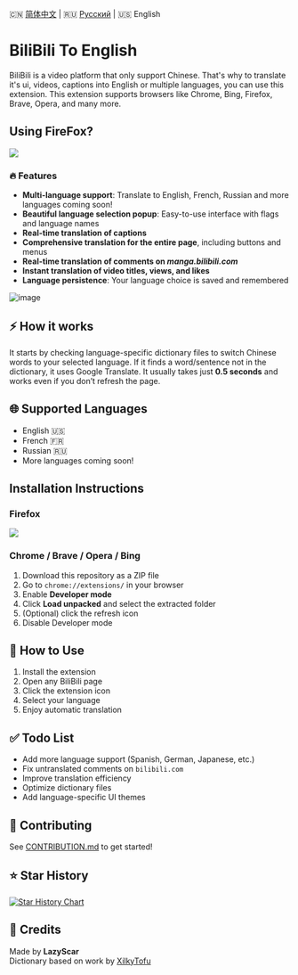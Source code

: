 <p align="left">
🇨🇳 <a href="./README.zh-CN.md">简体中文</a> | 🇷🇺 <a href="./README.ru.md">Русский</a> | 🇺🇸 English
</p>

# BiliBili To English

BiliBili is a video platform that only support Chinese. That's why to translate it's ui, videos, captions into English or multiple languages, you can use this extension. This extension supports browsers like Chrome, Bing, Firefox, Brave, Opera, and many more. 

## Using FireFox?

<p align="left">
  <a href="https://addons.mozilla.org/en-US/firefox/addon/bilibili-to-english/"><img src="https://github.com/material-extensions/material-icons-browser-extension/raw/main/assets/firefox-addons.png"></a>
</p>

### 🔥 Features

- **Multi-language support**: Translate to English, French, Russian and more languages coming soon!
- **Beautiful language selection popup**: Easy-to-use interface with flags and language names
- **Real-time translation of captions**
- **Comprehensive translation for the entire page**, including buttons and menus
- **Real-time translation of comments on _manga.bilibili.com_**
- **Instant translation of video titles, views, and likes**
- **Language persistence**: Your language choice is saved and remembered

![image](https://github.com/user-attachments/assets/4c1f9051-a5b1-4e5e-ba06-933dc95b85fa)

## ⚡ How it works

It starts by checking language-specific dictionary files to switch Chinese words to your selected language. If it finds a word/sentence not in the dictionary, it uses Google Translate. It usually takes just **0.5 seconds** and works even if you don’t refresh the page.

## 🌐 Supported Languages

- English 🇺🇸
- French 🇫🇷
- Russian 🇷🇺
- More languages coming soon!

## Installation Instructions

### Firefox

<p align="left">
  <a href="https://addons.mozilla.org/en-US/firefox/addon/bilibili-to-english/"><img src="https://github.com/material-extensions/material-icons-browser-extension/raw/main/assets/firefox-addons.png"></a>
</p>

### Chrome / Brave / Opera / Bing

1. Download this repository as a ZIP file  
2. Go to `chrome://extensions/` in your browser  
3. Enable **Developer mode**  
4. Click **Load unpacked** and select the extracted folder  
5. (Optional) click the refresh icon  
6. Disable Developer mode

## 🎯 How to Use

1. Install the extension  
2. Open any BiliBili page  
3. Click the extension icon  
4. Select your language  
5. Enjoy automatic translation

## ✅ Todo List

- Add more language support (Spanish, German, Japanese, etc.)
- Fix untranslated comments on `bilibili.com`
- Improve translation efficiency
- Optimize dictionary files
- Add language-specific UI themes

## 🤝 Contributing

See [CONTRIBUTION.md](CONTRIBUTION.md) to get started!

## ⭐ Star History

[![Star History Chart](https://api.star-history.com/svg?repos=LazyScar/BiliBili-To-English&type=Date)](https://star-history.com/#LazyScar/BiliBili-To-English&Date)

## 🤝 Credits

Made by **LazyScar**  
Dictionary based on work by [XilkyTofu](https://github.com/XilkyTofu/bilibili_translate_chrome_extension)
